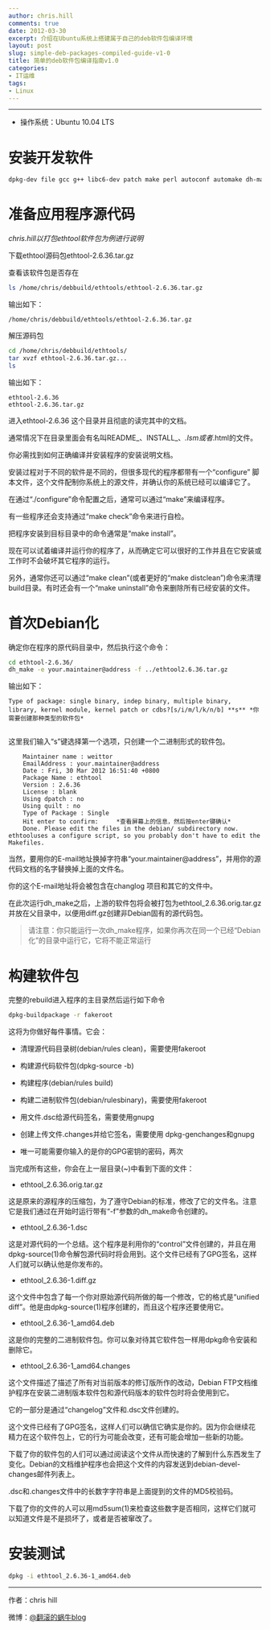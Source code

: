 ```yaml
---
author: chris.hill
comments: true
date: 2012-03-30
excerpt: 介绍在Ubuntu系统上搭建属于自己的deb软件包编译环境
layout: post
slug: simple-deb-packages-compiled-guide-v1-0
title: 简单的deb软件包编译指南v1.0
categories:
- IT运维
tags:
- Linux
---
```


* * *





  * 操作系统：Ubuntu 10.04 LTS



# 安装开发软件




```sh    
dpkg-dev file gcc g++ libc6-dev patch make perl autoconf automake dh-makedebhelper devscripts fakeroot gnupg xutils lintian pbuilder debian-policy developers-reference
```



# 准备应用程序源代码





_chris.hill以打包ethtool软件包为例进行说明_





下载ethtool源码包ethtool-2.6.36.tar.gz  

查看该软件包是否存在




    
```sh 
ls /home/chris/debbuild/ethtools/ethtool-2.6.36.tar.gz
```

输出如下：    
    

```
/home/chris/debbuild/ethtools/ethtool-2.6.36.tar.gz
```

解压源码包


```sh    
cd /home/chris/debbuild/ethtools/
tar xvzf ethtool-2.6.36.tar.gz... 
ls
```

输出如下：
    
```    
ethtool-2.6.36  
ethtool-2.6.36.tar.gz
``` 





进入ethtool-2.6.36 这个目录并且彻底的读完其中的文档。  

通常情况下在目录里面会有名叫README_、INSTALL_、_.lsm或者_.html的文件。  

你必需找到如何正确编译并安装程序的安装说明文档。



<!-- more -->



安装过程对于不同的软件是不同的，但很多现代的程序都带有一个“configure” 脚本文件，这个文件配制你系统上的源文件，并确认你的系统已经可以编译它了。  

在通过“./configure”命令配置之后，通常可以通过“make”来编译程序。  

有一些程序还会支持通过“make check”命令来进行自检。  

把程序安装到目标目录中的命令通常是“make install”。





现在可以试着编译并运行你的程序了，从而确定它可以很好的工作并且在它安装或工作时不会破坏其它程序的运行。  

另外，通常你还可以通过“make clean”(或者更好的“make distclean”)命令来清理build目录。有时还会有一个“make uninstall”命令来删除所有已经安装的文件。





# 首次Debian化





确定你在程序的原代码目录中，然后执行这个命令：




```sh 
cd ethtool-2.6.36/
dh_make -e your.maintainer@address -f ../ethtool2.6.36.tar.gz
```


输出如下：
    
```    
Type of package: single binary, indep binary, multiple binary, library, kernel module, kernel patch or cdbs?[s/i/m/l/k/n/b] **s** *你需要创建那种类型的软件包*
    
```




这里我们输入“s”键选择第一个选项，只创建一个二进制形式的软件包。




    
```    
    Maintainer name : weittor
    EmailAddress : your.maintainer@address
    Date : Fri, 30 Mar 2012 16:51:40 +0800
    Package Name : ethtool
    Version : 2.6.36
    License : blank
    Using dpatch : no
    Using quilt : no
    Type of Package : Single
    Hit enter to confirm:     *查看屏幕上的信息，然后按enter键确认*
    Done. Please edit the files in the debian/ subdirectory now. ethtooluses a configure script, so you probably don't have to edit the Makefiles.
```    





当然，要用你的E-mail地址换掉字符串“your.maintainer@address”，并用你的源代码文档的名字替换掉上面的文件名。  

你的这个E-mail地址将会被包含在changlog 项目和其它的文件中。  

在此次运行dh_make之后，上游的软件包将会被打包为ethtool_2.6.36.orig.tar.gz并放在父目录中，以便用diff.gz创建非Debian固有的源代码包。





> 请注意：你只能运行一次dh_make程序，如果你再次在同一个已经“Debian化”的目录中运行它，它将不能正常运行






# 构建软件包





完整的rebuild进入程序的主目录然后运行如下命令



```sh 
dpkg-buildpackage -r fakeroot
```



这将为你做好每件事情。它会：







  * 清理源代码目录树(debian/rules clean)，需要使用fakeroot    


  * 构建源代码软件包(dpkg-source -b)   


  * 构建程序(debian/rules build)    


  * 构建二进制软件包(debian/rulesbinary)，需要使用fakeroot    


  * 用文件.dsc给源代码签名，需要使用gnupg    


  * 创建上传文件.changes并给它签名，需要使用 dpkg-genchanges和gnupg    


  * 唯一可能需要你输入的是你的GPG密钥的密码，两次    





当完成所有这些，你会在上一层目录(~)中看到下面的文件：







  * ethtool_2.6.36.orig.tar.gz   





这是原来的源程序的压缩包，为了遵守Debian的标准，修改了它的文件名。注意它是我们通过在开始时运行带有“-f”参数的dh_make命令创建的。







  * ethtool_2.6.36-1.dsc





这是对源代码的一个总结。这个程序是利用你的“control”文件创建的，并且在用dpkg-source(1)命令解包源代码时将会用到。这个文件已经有了GPG签名，这样人们就可以确认他是你发布的。







  * ethtool_2.6.36-1.diff.gz





这个文件中包含了每一个你对原始源代码所做的每一个修改，它的格式是“unified diff”。他是由dpkg-source(1)程序创建的，而且这个程序还要使用它。







  * ethtool_2.6.36-1_amd64.deb





这是你的完整的二进制软件包。你可以象对待其它软件包一样用dpkg命令安装和删除它。







  * ethtool_2.6.36-1_amd64.changes





这个文件描述了描述了所有对当前版本的修订版所作的改动，Debian FTP文档维护程序在安装二进制版本软件包和源代码版本的软件包时将会使用到它。  

它的一部分是通过“changelog”文件和.dsc文件创建的。  

这个文件已经有了GPG签名，这样人们可以确信它确实是你的。因为你会继续花精力在这个软件包上，它的行为可能会改变，还有可能会增加一些新的功能。  

下载了你的软件包的人们可以通过阅读这个文件从而快速的了解到什么东西发生了变化。Debian的文档维护程序也会把这个文件的内容发送到debian-devel-changes邮件列表上。





.dsc和.changes文件中的长数字字符串是上面提到的文件的MD5校验码。  

下载了你的文件的人可以用md5sum(1)来检查这些数字是否相同，这样它们就可以知道文件是不是损坏了，或者是否被窜改了。





# 安装测试



```sh
dpkg -i ethtool_2.6.36-1_amd64.deb
```



* * *





作者：chris hill





微博：[@翻滚的蜗牛blog](http://www.weibo.com/weittor)



